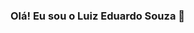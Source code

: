 ### Olá! Eu sou o Luiz Eduardo Souza 👋

<!--
**Luizz-Eduardo/Luizz-Eduardo** is a ✨ _special_ ✨ repository because its `README.md` (this file) appears on your GitHub profile.

Here are some ideas to get you started:

- 🌱 Estudando Desenvolvimento Web
- 👯 Contate-me no email: oiluizzedu@gmail.com

<div align="center">
  <a href="https://github.com/Luizz-Eduardo">
  <img height="180em" src="https://github-readme-stats.vercel.app/api?username=Luizz-Eduardo&show_icons=true&theme=dracula&include_all_commits=true&count_private=true"/>
  <img height="180em" src="https://github-readme-stats.vercel.app/api/top-langs/?username=Luizz-Eduardo&layout=compact&langs_count=7&theme=dracula"/>
</div>
